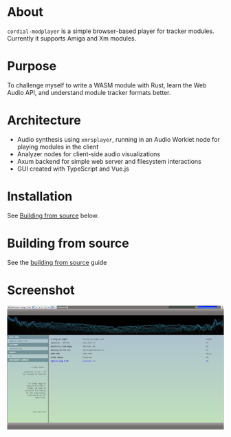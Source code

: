 # About

`cordial-modplayer` is a simple browser-based player for tracker modules. Currently it supports Amiga and Xm modules.

# Purpose

To challenge myself to write a WASM module with Rust, learn the Web Audio API, and understand module tracker formats better.

# Architecture

- Audio synthesis using `xmrsplayer`, running in an Audio Worklet node for playing modules in the client
- Analyzer nodes for client-side audio visualizations
- Axum backend for simple web server and filesystem interactions
- GUI created with TypeScript and Vue.js

# Installation

See [Building from source](#building-from-source) below.

# Building from source

See the [building from source](https://github.com/wysiwys/cordial-modplayer/blob/main/docs/build-from-src.md) guide

# Screenshot 

<p align="center">
<img src="https://github.com/wysiwys/cordial-modplayer/blob/main/screenshot.png"/>
</p>
